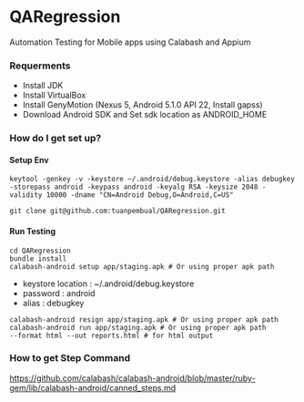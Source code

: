# QARegression
Automation Testing for Mobile apps using Calabash and Appium

### Requerments
* Install JDK
* Install VirtualBox
* Install GenyMotion (Nexus 5, Android 5.1.0 API 22, Install gapss)
* Download Android SDK and Set sdk location as ANDROID_HOME

### How do I get set up? ###
#### Setup Env ####
```
keytool -genkey -v -keystore ~/.android/debug.keystore -alias debugkey -storepass android -keypass android -keyalg RSA -keysize 2048 -validity 10000 -dname "CN=Android Debug,O=Android,C=US"
```

```
git clone git@github.com:tuanpembual/QARegression.git
```

#### Run Testing ####
```
cd QARegression
bundle install
calabash-android setup app/staging.apk # Or using proper apk path
```

* keystore location : ~/.android/debug.keystore
* password : android
* alias : debugkey

```
calabash-android resign app/staging.apk # Or using proper apk path
calabash-android run app/staging.apk # Or using proper apk path
--format html --out reports.html # for html output
```

### How to get Step Command
https://github.com/calabash/calabash-android/blob/master/ruby-gem/lib/calabash-android/canned_steps.md
